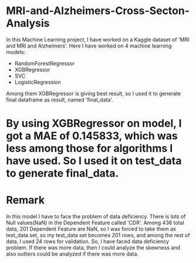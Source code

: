 # MRI-and-Alzheimers-Cross-Secton-Analysis
In this Machine Learning project, I have worked on a Kaggle dataset of 'MRI and MRI and Alzheimers'.
Here I have worked on 4 machine learning models:
- RandomForestRegressor
- XGBRegressor
- SVC
- LogisticRegression

Among them XGBRegressor is giving best result, so I used it to generate final dataframe as result, named 'final_data'.

# By using XGBRegressor on model, I got a MAE of 0.145833, which was less among those for algorithms I have used. So I used it on test_data to generate final_data.

# Remark
In this model I have to face the problem of data deficiency. There is lots of Null values(NaN) in the Dependent Feature called 'CDR'. Among 436 total data, 201 Dependent Feature are NaN, so I was forced to take them as test_data set, so my test_data set becomes 201 rows, and among the rest of data, I used 24 rows for validation. So, I have faced data deficiency problem. If there was more data, then I could analyze the skewness and also outliers could be analyzed if there was more data.
